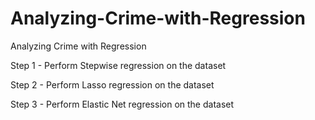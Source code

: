 # Analyzing-Crime-with-Regression
Analyzing Crime with Regression

Step 1 - Perform Stepwise regression on the dataset

Step 2 - Perform Lasso regression on the dataset

Step 3 - Perform Elastic Net regression on the dataset
